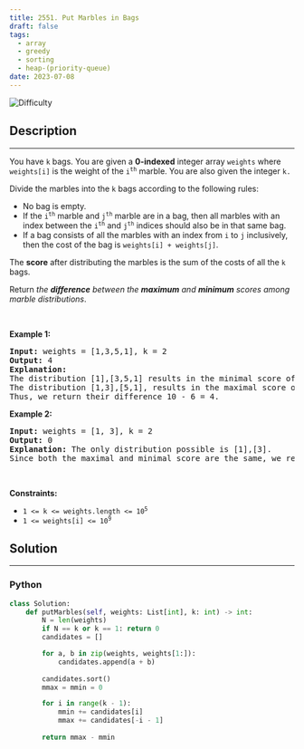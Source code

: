 ```yaml
---
title: 2551. Put Marbles in Bags
draft: false
tags: 
  - array
  - greedy
  - sorting
  - heap-(priority-queue)
date: 2023-07-08
---
```


![Difficulty](https://img.shields.io/badge/Difficulty-Hard-blue.svg)

## Description

---
<p>You have <code>k</code> bags. You are given a <strong>0-indexed</strong> integer array <code>weights</code> where <code>weights[i]</code> is the weight of the <code>i<sup>th</sup></code> marble. You are also given the integer <code>k.</code></p>

<p>Divide the marbles into the <code>k</code> bags according to the following rules:</p>

<ul>
	<li>No bag is empty.</li>
	<li>If the <code>i<sup>th</sup></code> marble and <code>j<sup>th</sup></code> marble are in a bag, then all marbles with an index between the <code>i<sup>th</sup></code> and <code>j<sup>th</sup></code> indices should also be in that same bag.</li>
	<li>If a bag consists of all the marbles with an index from <code>i</code> to <code>j</code> inclusively, then the cost of the bag is <code>weights[i] + weights[j]</code>.</li>
</ul>

<p>The <strong>score</strong> after distributing the marbles is the sum of the costs of all the <code>k</code> bags.</p>

<p>Return <em>the <strong>difference</strong> between the <strong>maximum</strong> and <strong>minimum</strong> scores among marble distributions</em>.</p>

<p>&nbsp;</p>
<p><strong class="example">Example 1:</strong></p>

<pre>
<strong>Input:</strong> weights = [1,3,5,1], k = 2
<strong>Output:</strong> 4
<strong>Explanation:</strong> 
The distribution [1],[3,5,1] results in the minimal score of (1+1) + (3+1) = 6. 
The distribution [1,3],[5,1], results in the maximal score of (1+3) + (5+1) = 10. 
Thus, we return their difference 10 - 6 = 4.
</pre>

<p><strong class="example">Example 2:</strong></p>

<pre>
<strong>Input:</strong> weights = [1, 3], k = 2
<strong>Output:</strong> 0
<strong>Explanation:</strong> The only distribution possible is [1],[3]. 
Since both the maximal and minimal score are the same, we return 0.
</pre>

<p>&nbsp;</p>
<p><strong>Constraints:</strong></p>

<ul>
	<li><code>1 &lt;= k &lt;= weights.length &lt;= 10<sup>5</sup></code></li>
	<li><code>1 &lt;= weights[i] &lt;= 10<sup>9</sup></code></li>
</ul>


## Solution

---
### Python
``` py title='put-marbles-in-bags'
class Solution:
    def putMarbles(self, weights: List[int], k: int) -> int:
        N = len(weights)
        if N == k or k == 1: return 0
        candidates = []

        for a, b in zip(weights, weights[1:]):
            candidates.append(a + b)
        
        candidates.sort()
        mmax = mmin = 0

        for i in range(k - 1):
            mmin += candidates[i]
            mmax += candidates[-i - 1]
        
        return mmax - mmin

        
        

```

